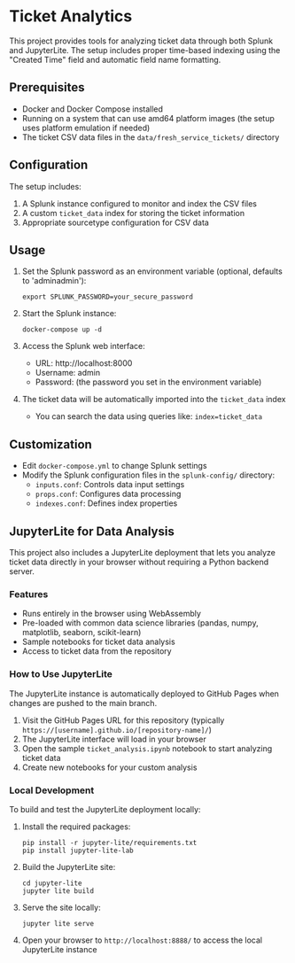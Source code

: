 # Ticket Analytics

This project provides tools for analyzing ticket data through both Splunk and JupyterLite. The setup includes proper time-based indexing using the "Created Time" field and automatic field name formatting.

## Prerequisites

- Docker and Docker Compose installed
- Running on a system that can use amd64 platform images (the setup uses platform emulation if needed)
- The ticket CSV data files in the `data/fresh_service_tickets/` directory

## Configuration

The setup includes:

1. A Splunk instance configured to monitor and index the CSV files
2. A custom `ticket_data` index for storing the ticket information
3. Appropriate sourcetype configuration for CSV data

## Usage

1. Set the Splunk password as an environment variable (optional, defaults to 'adminadmin'):
   ```
   export SPLUNK_PASSWORD=your_secure_password
   ```

2. Start the Splunk instance:
   ```
   docker-compose up -d
   ```

3. Access the Splunk web interface:
   - URL: http://localhost:8000
   - Username: admin
   - Password: (the password you set in the environment variable)

4. The ticket data will be automatically imported into the `ticket_data` index
   - You can search the data using queries like: `index=ticket_data`

## Customization

- Edit `docker-compose.yml` to change Splunk settings
- Modify the Splunk configuration files in the `splunk-config/` directory:
  - `inputs.conf`: Controls data input settings
  - `props.conf`: Configures data processing
  - `indexes.conf`: Defines index properties

## JupyterLite for Data Analysis

This project also includes a JupyterLite deployment that lets you analyze ticket data directly in your browser without requiring a Python backend server.

### Features

- Runs entirely in the browser using WebAssembly
- Pre-loaded with common data science libraries (pandas, numpy, matplotlib, seaborn, scikit-learn)
- Sample notebooks for ticket data analysis
- Access to ticket data from the repository

### How to Use JupyterLite

The JupyterLite instance is automatically deployed to GitHub Pages when changes are pushed to the main branch.

1. Visit the GitHub Pages URL for this repository (typically `https://[username].github.io/[repository-name]/`)
2. The JupyterLite interface will load in your browser
3. Open the sample `ticket_analysis.ipynb` notebook to start analyzing ticket data
4. Create new notebooks for your custom analysis

### Local Development

To build and test the JupyterLite deployment locally:

1. Install the required packages:
   ```
   pip install -r jupyter-lite/requirements.txt
   pip install jupyter-lite-lab
   ```

2. Build the JupyterLite site:
   ```
   cd jupyter-lite
   jupyter lite build
   ```

3. Serve the site locally:
   ```
   jupyter lite serve
   ```

4. Open your browser to `http://localhost:8888/` to access the local JupyterLite instance
